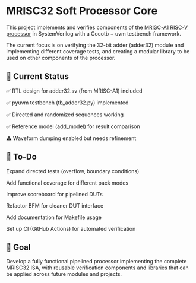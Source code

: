 # MRISC32 Soft Processor Core

This project implements and verifies components of the [MRISC-A1 RISC-V processor](https://github.com/mrisc32/mrisc32-a1)
 in SystemVerilog with a Cocotb + uvm testbench framework.

The current focus is on verifying the 32-bit adder (adder32) module and implementing different coverage tests, and creating a modular library to be used on other components of the processor.

## 📌 Current Status

✅ RTL design for adder32.sv (from MRISC-A1) included

✅ pyuvm testbench (tb_adder32.py) implemented

✅ Directed and randomized sequences working

✅ Reference model (add_model) for result comparison

⚠️ Waveform dumping enabled but needs refinement

## 📝 To-Do

 Expand directed tests (overflow, boundary conditions)

 Add functional coverage for different pack modes

 Improve scoreboard for pipelined DUTs

 Refactor BFM for cleaner DUT interface

 Add documentation for Makefile usage

 Set up CI (GitHub Actions) for automated verification

## 🚀 Goal

Develop a fully functional pipelined processor implementing the complete MRISC32 ISA, with reusable verification components and libraries that can be applied across future modules and projects.
